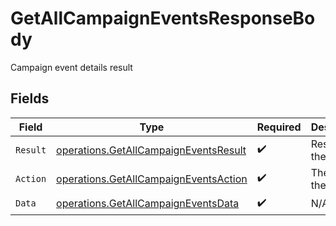 # GetAllCampaignEventsResponseBody

Campaign event details result


## Fields

| Field                                                                                          | Type                                                                                           | Required                                                                                       | Description                                                                                    |
| ---------------------------------------------------------------------------------------------- | ---------------------------------------------------------------------------------------------- | ---------------------------------------------------------------------------------------------- | ---------------------------------------------------------------------------------------------- |
| `Result`                                                                                       | [operations.GetAllCampaignEventsResult](../../models/operations/getallcampaigneventsresult.md) | :heavy_check_mark:                                                                             | Result of the request                                                                          |
| `Action`                                                                                       | [operations.GetAllCampaignEventsAction](../../models/operations/getallcampaigneventsaction.md) | :heavy_check_mark:                                                                             | The id of the action                                                                           |
| `Data`                                                                                         | [operations.GetAllCampaignEventsData](../../models/operations/getallcampaigneventsdata.md)     | :heavy_check_mark:                                                                             | N/A                                                                                            |